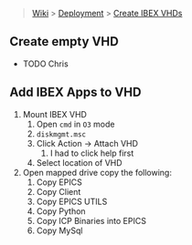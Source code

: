 > [Wiki](Home) > [Deployment](Deployment) > [Create IBEX VHDs](Create-IBEX-VHDs)

## Create empty VHD

- TODO Chris

## Add IBEX Apps to VHD

1. Mount IBEX VHD
   1. Open `cmd` in `O3` mode
   1. `diskmgmt.msc`
   1. Click Action -> Attach VHD
       1. I had to click help first
   1. Select location of VHD
1. Open mapped drive copy the following:
    1. Copy EPICS
    1. Copy Client
    1. Copy EPICS UTILS
    1. Copy Python
    1. Copy ICP Binaries into EPICS
    1. Copy MySql

